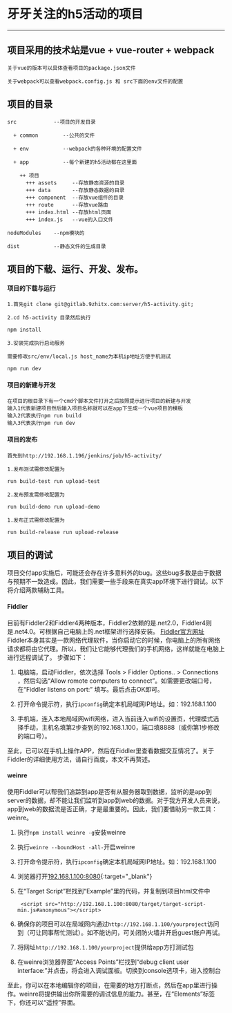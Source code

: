 # 牙牙关注的h5活动的项目
---

## 项目采用的技术站是vue + vue-router + webpack

    关于vue的版本可以具体查看项目的package.json文件

    关于webpack可以查看webpack.config.js 和 src下面的env文件的配置

## 项目的目录
	src            --项目的开发目录

	  + common        --公共的文件

	  + env           --webpack的各种环境的配置文件

	  + app           --每个新建的h5活动都在这里面

	  	++ 项目
	  	  +++ assets     --存放静态资源的目录
	  	  +++ data       --存放静态数据的目录
	  	  +++ component  --存放vue组件的目录
	  	  +++ route      --存放vue路由
	  	  +++ index.html --存放html页面
	  	  +++ index.js   --vue的入口文件

	nodeModules    --npm模块的

	dist           --静态文件的生成目录

## 项目的下载、运行、开发、发布。

#### 项目的下载与运行
    1.首先git clone git@gitlab.9zhitx.com:server/h5-activity.git;

    2.cd h5-activity 目录然后执行

    npm install

    3.安装完成执行启动服务

    需要修改src/env/local.js host_name为本机ip地址方便手机测试

    npm run dev

#### 项目的新建与开发

    在项目的根目录下有一个cmd个脚本文件打开之后按照提示进行项目的新建与开发
    输入1代表新建项目然后输入项目名称就可以在app下生成一个vue项目的模板
    输入2代表执行npm run build
    输入3代表执行npm run dev

#### 项目的发布

    首先到http://192.168.1.196/jenkins/job/h5-activity/

	1.发布测试需修改配置为

	run build-test run upload-test

	2.发布预发需修改配置为

	run build-demo run upload-demo

	1.发布正式需修改配置为

	run build-release run upload-release

## 项目的调试

项目交付app实施后，可能还会存在许多意料外的bug。这些bug多数是由于数据与预期不一致造成。因此，我们需要一些手段来在真实app环境下进行调试。以下将介绍两款辅助工具。

#### Fiddler
目前有Fiddler2和Fiddler4两种版本，Fiddler2依赖的是.net2.0，Fiddler4则是.net4.0。可根据自己电脑上的.net框架进行选择安装。 [Fiddler官方网址](http://www.telerik.com/download/fiddler)
Fiddler本身其实是一款网络代理软件，当你启动它的时候，你电脑上的所有网络请求都将由它代理。所以，我们让它能够代理我们的手机网络，这样就能在电脑上进行远程调试了。
步骤如下：

1. 电脑端，启动Fiddler，依次选择 Tools > Fiddler Options.. > Connections ，然后勾选“Allow romote computers to connect”。如需要更改端口号，在“Fiddler listens on port:” 填写。最后点击OK即可。

2. 打开命令提示符，执行`ipconfig`确定本机局域网IP地址。如：192.168.1.100

3. 手机端，连入本地局域网wifi网络，进入当前连入wifi的设置页，代理模式选择手动，主机名填第2步查到的192.168.1.100，端口填8888（或你第1步修改的端口号）。

至此，已可以在手机上操作APP，然后在Fiddler里查看数据交互情况了。关于Fiddler的详细使用方法，请自行百度，本文不再赘述。


#### weinre
使用Fiddler可以帮我们追踪到app是否有从服务器取到数据，监听的是app到server的数据，却不能让我们监听到app到web的数据。对于我方开发人员来说，app到web的数据流是否正确，才是最重要的。因此，我们要借助另一款工具：weinre。

1. 执行`npm install weinre -g`安装weinre

2. 执行`weinre --boundHost -all-`开启weinre

3. 打开命令提示符，执行`ipconfig`确定本机局域网IP地址。如：192.168.1.100

4. 浏览器打开[192.168.1.100:8080](http://127.0.0.1:8080){:target="_blank"}

5. 在“Target Script”栏找到“Example”里的代码，并复制到项目html文件中

        <script src="http://192.168.1.100:8080/target/target-script-min.js#anonymous"></script>

6. 确保你的项目可以在局域网内通过`http://192.168.1.100/yourproject`访问到（可让同事帮忙测试）。如不能访问，可关闭防火墙并开启guest账户再试。

7. 将网址`http://192.168.1.100/yourproject`提供给app方打测试包

8. 在weinre浏览器界面“Access Points”栏找到“debug client user interface:”并点击，将会进入调试面板。切换到console选项卡，进入控制台

至此，你可以在本地编辑你的项目，在需要的地方打断点，然后在app里进行操作。weinre将提供输出你所需要的调试信息的能力。甚至，在“Elements”标签下，你还可以“遥控”界面。
